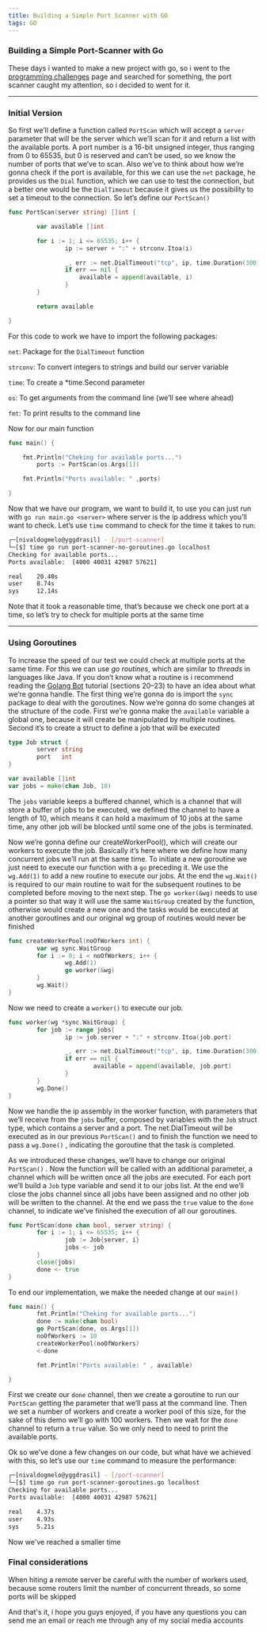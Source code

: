 ```yaml
---
title: Building a Simple Port Scanner with GO
tags: GO
---
```


### Building a Simple Port-Scanner with Go

These days i wanted to make a new project with go, so i went to the [programming challenges](https://github.com/thinkbreak/programming-challenges) page and searched for something, the port
scanner caught my attention, so i decided to went for it.

----------

### Initial Version

So first we’ll define a function called `PortScan` which will accept a `server` parameter that will be the server which we’ll scan for it and return a list with the available ports. 
A port number is a 16-bit unsigned integer, thus ranging from 0 to 65535, but 0 is reserved and can’t be used, so we know the number of ports that we’ve to scan. Also we’ve to think 
about how we’re gonna check if the port is available, for this we can use the `net` package, he provides us the `Dial` function, which we can use to test the connection, but a better 
one would be the `DialTimeout` because it gives us the possibility to set a timeout to the connection. So let’s define our `PortScan()`

```go
func PortScan(server string) []int {

        var available []int

        for i := 1; i <= 65535; i++ {
                ip := server + ":" + strconv.Itoa(i)

                _, err := net.DialTimeout("tcp", ip, time.Duration(300)*time.Millisecond)
                if err == nil {
                    available = append(available, i)
                }
        }

        return available

}
```

For this code to work we have to import the following packages:

`net`: Package for the `DialTimeout` function

`strconv`: To convert integers to strings and build our server variable

`time`: To create a *time.Second parameter

`os`: To get arguments from the command line (we’ll see where ahead)

`fmt`: To print results to the command line

Now for our main function

```go
func main() {

    fmt.Println("Cheking for available ports...")
        ports := PortScan(os.Args[1])

    fmt.Println("Ports available: " ,ports)

}
```

Now that we have our program, we want to build it, to use you can just run with `go run main.go <server>` where server is the ip address which you’ll want to check. Let’s use `time` command
to check for the time it takes to run:

```bash
┌─[nivaldogmelo@yggdrasil] - [/port-scanner]
└─[$] time go run port-scanner-no-goroutines.go localhost
Checking for available ports...
Ports available:  [4000 40031 42987 57621]

real    20.40s
user    8.74s
sys     12.14s

```

Note that it took a reasonable time, that’s because we check one port at a time, so let’s try to check for multiple ports at the same time

----------

### Using Goroutines

To increase the speed of our test we could check at multiple ports at the same time. For this we can use _go routines_, which are similar to _threads_ in languages like Java. If you don’t
know what a routine is i recommend reading the [Golang Bot](https://golangbot.com/learn-golang-series/) tutorial (sections 20–23) to have an idea about what we’re gonna handle.
The first thing we’re gonna do is import the `sync` package to deal with the goroutines. Now we’re gonna do some changes at the structure of the code. First we’re gonna make the `available`
variable a global one, because it will create be manipulated by multiple routines. Second it’s to create a struct to define a job that will be executed

```go
type Job struct {
        server string
        port   int
}

var available []int
var jobs = make(chan Job, 10)
```

The `jobs` variable keeps a buffered channel, which is a channel that will store a buffer of jobs to be executed, we defined the channel to have a length of 10, which means it can hold a 
maximum of 10 jobs at the same time, any other job will be blocked until some one of the jobs is terminated.

Now we’re gonna define our createWorkerPool(), which will create our workers to execute the job. Basically it’s here where we define how many concurrent jobs we’ll run at the same time.
To initiate a new goroutine we just need to execute our function with a `go` preceding it. We use the `wg.Add(1)` to add a new routine to execute our jobs. At the end the `wg.Wait()` 
is required to our main routine to wait for the subsequent routines to be completed before moving to the next step. The `go worker(&wg)` needs to use a pointer so that way it will use the
same `WaitGroup` created by the function, otherwise would create a new one and the tasks would be executed at another goroutines and our original wg group of routines would never be finished

```go
func createWorkerPool(noOfWorkers int) {
        var wg sync.WaitGroup
        for i := 0; i < noOfWorkers; i++ {
                wg.Add(1)
                go worker(&wg)
        }
        wg.Wait()
}
```

Now we need to create a `worker()` to execute our job.

```go
func worker(wg *sync.WaitGroup) {
        for job := range jobs{
                ip := job.server + ":" + strconv.Itoa(job.port)

                _, err := net.DialTimeout("tcp", ip, time.Duration(300)*time.Millisecond)
                if err == nil {
                        available = append(available, job.port)
                }
        }
        wg.Done()
}
```

Now we handle the ip assembly in the worker function, with parameters that we’ll receive from the `jobs` buffer, composed by variables with the `Job` struct type, which contains a server and a 
port. The net.DialTimeout will be executed as in our previous `PortScan()` and to finish the function we need to pass a `wg.Done()` , indicating the goroutine that the task is completed.

As we introduced these changes, we’ll have to change our original `PortScan()` . Now the function will be called with an additional parameter, a channel which will be written once all the jobs
are executed. For each port we’ll build a `Job` type variable and send it to our jobs list. At the end we’ll close the jobs channel since all jobs have been assigned and no other job will be
written to the channel. At the end we pass the `true` value to the `done` channel, to indicate we’ve finished the execution of all our goroutines.

```go
func PortScan(done chan bool, server string) {
        for i := 1; i <= 65535; i++ {
                job := Job{server, i}
                jobs <- job
        }
        close(jobs)
        done <- true
}
```

To end our implementation, we make the needed change at our `main()`

```go
func main() {
        fmt.Println("Cheking for available ports...")
        done := make(chan bool)
        go PortScan(done, os.Args[1])
        noOfWorkers := 10
        createWorkerPool(noOfWorkers)
        <-done

        fmt.Println("Ports available: " , available)

}
```

First we create our `done` channel, then we create a goroutine to run our `PortScan` getting the parameter that we’ll pass at the command line. Then we set a number of workers and 
create a worker pool of this size, for the sake of this demo we’ll go with 100 workers. Then we wait for the `done` channel to return a `true` value. So we only need to need to print
the available ports.

Ok so we’ve done a few changes on our code, but what have we achieved with this, so let’s use our `time` command to measure the performance:

```bash
┌─[nivaldogmelo@yggdrasil] - [/port-scanner]
└─[$] time go run port-scanner-goroutines.go localhost
Checking for available ports...
Ports available:  [4000 40031 42987 57621]

real    4.37s
user    4.93s
sys     5.21s
```

Now we've reached a smaller time

### Final considerations

When hiting a remote server be careful with the number of workers used, because some routers limit the number of concurrent threads, so some ports will be skipped

And that's it, i hope you guys enjoyed, if you have any questions you can send me an email or reach me through any of my social media accounts
